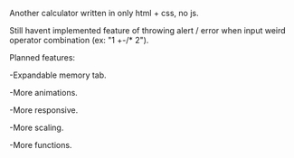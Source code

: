 Another calculator written in only html + css, no js.

Still havent implemented feature of throwing alert / error when input weird operator combination (ex: "1 +-/* 2").

Planned features:

-Expandable memory tab.

-More animations.

-More responsive.

-More scaling.

-More functions.
